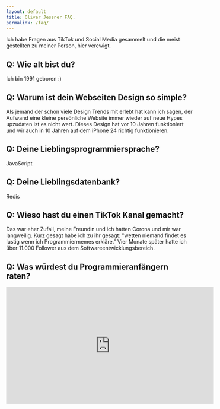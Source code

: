 ```yaml
---
layout: default 
title: Oliver Jessner FAQ.
permalink: /faq/
---
```


Ich habe Fragen aus TikTok und Social Media gesammelt und die meist gestellten zu meiner Person, hier verewigt.

## Q: Wie alt bist du?

Ich bin 1991 geboren :)

## Q: Warum ist dein Webseiten Design so simple?

Als jemand der schon viele Design Trends mit erlebt hat
kann ich sagen, der Aufwand eine kleine persönliche Website immer wieder auf neue Hypes upzudaten ist es nicht wert. Dieses Design hat vor 10 Jahren funktioniert und wir auch in 10 Jahren auf dem iPhone 24 richtig funktionieren.

## Q: Deine Lieblingsprogrammiersprache? 

JavaScript

## Q: Deine Lieblingsdatenbank?

Redis

## Q: Wieso hast du einen TikTok Kanal gemacht?

Das war eher Zufall, meine Freundin und ich hatten
Corona und mir war langweilig. Kurz gesagt habe ich zu ihr gesagt: "wetten niemand findet es lustig wenn ich Programmiermemes erkläre." Vier Monate später hatte ich über 11.000 Follower aus dem Softwareentwicklungsbereich.

## Q: Was würdest du Programmieranfängern raten?

<iframe width="560" height="315" src="https://www.youtube.com/embed/RWScWEmb6As" title="YouTube video player" frameborder="0" allow="accelerometer; autoplay; clipboard-write; encrypted-media; gyroscope; picture-in-picture" allowfullscreen></iframe>
